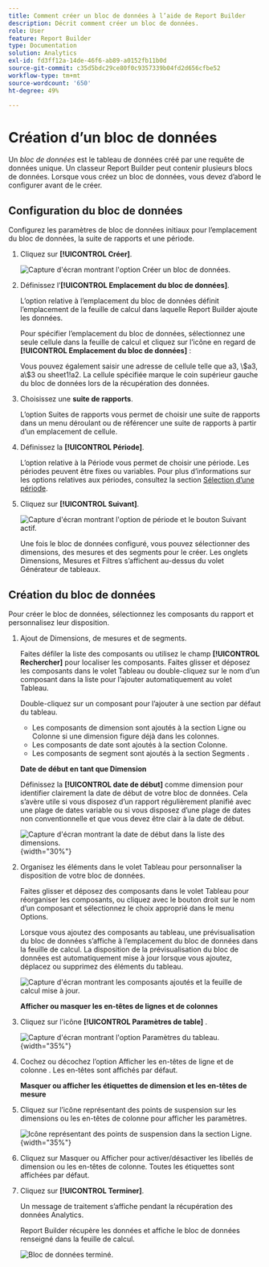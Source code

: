 ```yaml
---
title: Comment créer un bloc de données à l’aide de Report Builder
description: Décrit comment créer un bloc de données.
role: User
feature: Report Builder
type: Documentation
solution: Analytics
exl-id: fd3ff12a-14de-46f6-ab89-a0152fb11b0d
source-git-commit: c35d5bdc29ce80f0c9357339b04fd2d656cfbe52
workflow-type: tm+mt
source-wordcount: '650'
ht-degree: 49%

---
```


# Création dʼun bloc de données

Un *bloc de données* est le tableau de données créé par une requête de données unique. Un classeur Report Builder peut contenir plusieurs blocs de données. Lorsque vous créez un bloc de données, vous devez dʼabord le configurer avant de le créer.

## Configuration du bloc de données

Configurez les paramètres de bloc de données initiaux pour l’emplacement du bloc de données, la suite de rapports et une période.

1. Cliquez sur **[!UICONTROL Créer]**.

   ![Capture d&#39;écran montrant l&#39;option Créer un bloc de données.](./assets/create_db.png)

1. Définissez lʼ&#x200B;**[!UICONTROL Emplacement du bloc de données]**.

   Lʼoption relative à lʼemplacement du bloc de données définit lʼemplacement de la feuille de calcul dans laquelle Report Builder ajoute les données.

   Pour spécifier l’emplacement du bloc de données, sélectionnez une seule cellule dans la feuille de calcul et cliquez sur l’icône en regard de **[!UICONTROL Emplacement du bloc de données]** :

   Vous pouvez également saisir une adresse de cellule telle que a3, \\\$a3, a\\\$3 ou sheet1!a2. La cellule spécifiée marque le coin supérieur gauche du bloc de données lors de la récupération des données.

1. Choisissez une **suite de rapports**.

   L’option Suites de rapports vous permet de choisir une suite de rapports dans un menu déroulant ou de référencer une suite de rapports à partir d’un emplacement de cellule.

1. Définissez la **[!UICONTROL Période]**.

   Lʼoption relative à la Période vous permet de choisir une période. Les périodes peuvent être fixes ou variables. Pour plus dʼinformations sur les options relatives aux périodes, consultez la section [Sélection dʼune période](select-date-range.md).

1. Cliquez sur **[!UICONTROL Suivant]**.

   ![Capture d&#39;écran montrant l&#39;option de période et le bouton Suivant actif.](./assets/choose_date_report_suite.png)

   Une fois le bloc de données configuré, vous pouvez sélectionner des dimensions, des mesures et des segments pour le créer. Les onglets Dimensions, Mesures et Filtres sʼaffichent au-dessus du volet Générateur de tableaux.

## Création du bloc de données

Pour créer le bloc de données, sélectionnez les composants du rapport et personnalisez leur disposition.

1. Ajout de Dimensions, de mesures et de segments.

   Faites défiler la liste des composants ou utilisez le champ **[!UICONTROL Rechercher]** pour localiser les composants. Faites glisser et déposez les composants dans le volet Tableau ou double-cliquez sur le nom dʼun composant dans la liste pour lʼajouter automatiquement au volet Tableau.

   Double-cliquez sur un composant pour lʼajouter à une section par défaut du tableau.

   - Les composants de dimension sont ajoutés à la section Ligne ou Colonne si une dimension figure déjà dans les colonnes.
   - Les composants de date sont ajoutés à la section Colonne.
   - Les composants de segment sont ajoutés à la section Segments .

   **Date de début en tant que Dimension**

   Définissez la **[!UICONTROL date de début]** comme dimension pour identifier clairement la date de début de votre bloc de données. Cela s’avère utile si vous disposez d’un rapport régulièrement planifié avec une plage de dates variable ou si vous disposez d’une plage de dates non conventionnelle et que vous devez être clair à la date de début.

   ![Capture d&#39;écran montrant la date de début dans la liste des dimensions.](./assets/start-date-dimension.png){width="30%"}

1. Organisez les éléments dans le volet Tableau pour personnaliser la disposition de votre bloc de données.

   Faites glisser et déposez des composants dans le volet Tableau pour réorganiser les composants, ou cliquez avec le bouton droit sur le nom dʼun composant et sélectionnez le choix approprié dans le menu Options.

   Lorsque vous ajoutez des composants au tableau, une prévisualisation du bloc de données sʼaffiche à lʼemplacement du bloc de données dans la feuille de calcul. La disposition de la prévisualisation du bloc de données est automatiquement mise à jour lorsque vous ajoutez, déplacez ou supprimez des éléments du tableau.

   ![Capture d&#39;écran montrant les composants ajoutés et la feuille de calcul mise à jour.](./assets/image10.png)

   **Afficher ou masquer les en-têtes de lignes et de colonnes**

1. Cliquez sur l&#39;icône **[!UICONTROL Paramètres de table]** .

   ![Capture d&#39;écran montrant l&#39;option Paramètres du tableau.](./assets/table-settings.png){width="35%"}

1. Cochez ou décochez l’option Afficher les en-têtes de ligne et de colonne . Les en-têtes sont affichés par défaut.

   **Masquer ou afficher les étiquettes de dimension et les en-têtes de mesure**

1. Cliquez sur l’icône représentant des points de suspension sur les dimensions ou les en-têtes de colonne pour afficher les paramètres.

   ![Icône représentant des points de suspension dans la section Ligne.](./assets/row-heading.png){width="35%"}

1. Cliquez sur Masquer ou Afficher pour activer/désactiver les libellés de dimension ou les en-têtes de colonne. Toutes les étiquettes sont affichées par défaut.

1. Cliquez sur **[!UICONTROL Terminer]**.

   Un message de traitement sʼaffiche pendant la récupération des données Analytics.

   Report Builder récupère les données et affiche le bloc de données renseigné dans la feuille de calcul.

   ![Bloc de données terminé.](./assets/image12.png)
